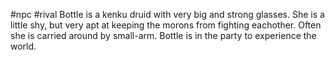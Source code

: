#npc #rival
Bottle is a kenku druid with very big and strong glasses.
She is a little shy, but very apt at keeping the morons from fighting eachother.
Often she is carried around by small-arm.
Bottle is in the party to experience the world. 